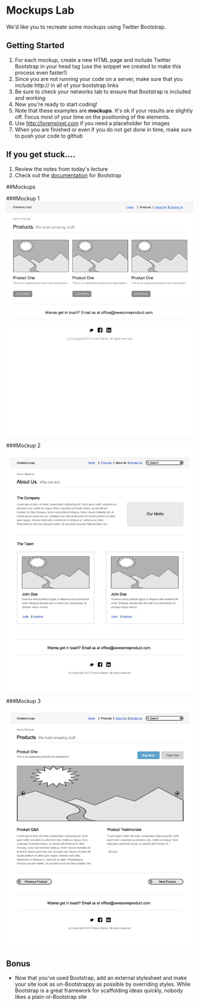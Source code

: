 # Mockups Lab

We'd like you to recreate some mockups using Twitter Bootstrap.

## Getting Started

1. For each mockup, create a new HTML page and include Twitter Bootstrap in your head tag (use the snippet we created to make this process even faster!)
2. Since you are not running your code on a server, make sure that you include http:// in all of your bootstrap links
3. Be sure to check your networks tab to ensure that Bootstrap is included and working
4. Now you're ready to start coding!
5. Note that these examples are **mockups**. It's ok if your results are slightly off. Focus most of your time on the positioning of the elements.
5. Use http://lorempixel.com if you need a placeholder for images
6. When you are finished or even if you do not get done in time, make sure to push your code to github

## If you get stuck....

1. Review the notes from today's lecture
2. Check out the [documentation](http://getbootstrap.com/) for Bootstrap

##Mockups

###Mockup 1
![Mockup 1](./mockups/mock1.jpg)

###Mockup 2
![Mockup 2](./mockups/mock2.jpg)

###Mockup 3
![Mockup 3](./mockups/mock3.jpg)

## Bonus

* Now that you've used Bootstrap, add an external stylesheet and make your site look as un-Bootstrappy as possible by overriding styles. While Bootstrap is a great framework for scaffolding ideas quickly, nobody likes a plain-ol-Bootstrap site
